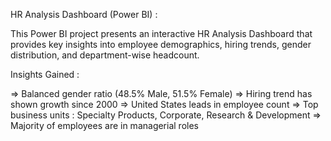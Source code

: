 HR Analysis Dashboard (Power BI) :

This Power BI project presents an interactive HR Analysis Dashboard that provides key insights into employee demographics, hiring trends, gender distribution, and department-wise headcount.

Insights Gained :

=> Balanced gender ratio (48.5% Male, 51.5% Female)
=> Hiring trend has shown growth since 2000
=> United States leads in employee count
=> Top business units : Specialty Products, Corporate, Research & Development
=> Majority of employees are in managerial roles
